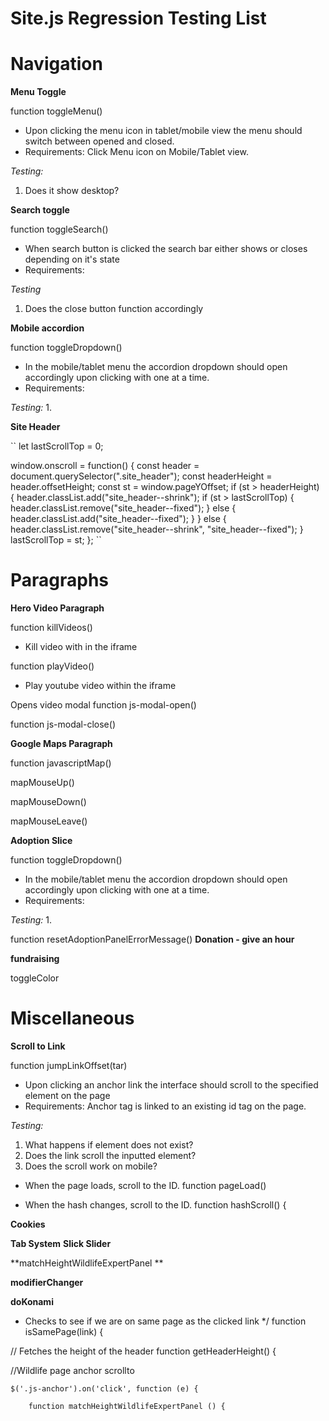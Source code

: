 # Site.js Regression Testing List

# Navigation

**Menu Toggle**

function toggleMenu()

* Upon clicking the menu icon in tablet/mobile view the menu should switch between opened and closed.
* Requirements: Click Menu icon on Mobile/Tablet view.

*Testing:*
1. Does it show desktop?


**Search toggle**

function toggleSearch()

* When search button is clicked the search bar either shows or closes depending on it's state
* Requirements:

*Testing*
1. Does the close button function accordingly

**Mobile accordion**

function toggleDropdown()

* In the mobile/tablet menu the accordion dropdown should open accordingly upon clicking with one at a time.
* Requirements: 

*Testing:*
1. 

**Site Header**

``
let lastScrollTop = 0;

window.onscroll = function() {
  const header = document.querySelector(".site_header");
  const headerHeight = header.offsetHeight;
  const st = window.pageYOffset;
  if (st > headerHeight) {
    header.classList.add("site_header--shrink");
    if (st > lastScrollTop) {
      header.classList.remove("site_header--fixed");
    } else {
      header.classList.add("site_header--fixed");
    }
  } else {
    header.classList.remove("site_header--shrink", "site_header--fixed");
  }
  lastScrollTop = st;
};
``

# Paragraphs

**Hero Video Paragraph**

function killVideos()

* Kill video with in the iframe

function playVideo()

* Play youtube video within the iframe

Opens video modal
function js-modal-open()

function js-modal-close()

**Google Maps Paragraph**

function javascriptMap()

mapMouseUp()

mapMouseDown()

mapMouseLeave()

**Adoption Slice**

function toggleDropdown()

* In the mobile/tablet menu the accordion dropdown should open accordingly upon clicking with one at a time.
* Requirements: 

*Testing:*
1. 

function resetAdoptionPanelErrorMessage()
**Donation - give an hour**

**fundraising**

toggleColor


# Miscellaneous

**Scroll to Link**

function jumpLinkOffset(tar)

* Upon clicking an anchor link the interface should scroll to the specified element on the page
* Requirements: Anchor tag is linked to an existing id tag on the page.

 *Testing:*
1. What happens if element does not exist?
2. Does the link scroll the inputted element?
3. Does the scroll work on mobile?


 * When the page loads, scroll to the ID.
function pageLoad()

 * When the hash changes, scroll to the ID.
function hashScroll() {

**Cookies**

**Tab System**
**Slick Slider**

**matchHeightWildlifeExpertPanel **

**modifierChanger**


**doKonami**
 * Checks to see if we are on same page as the clicked link
 */
function isSamePage(link) {


// Fetches the height of the header
function getHeaderHeight() {

  //Wildlife page anchor scrollto

    $('.js-anchor').on('click', function (e) {
    
        function matchHeightWildlifeExpertPanel () {
